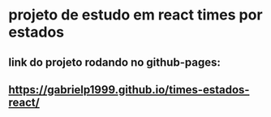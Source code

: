# projeto de estudo em react times por estados
## link do projeto rodando no github-pages:
## https://gabrielp1999.github.io/times-estados-react/